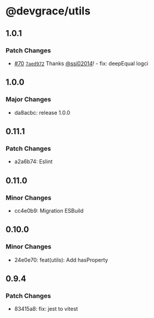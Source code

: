 # @devgrace/utils

## 1.0.1

### Patch Changes

- [#70](https://github.com/Team-Grace/devgrace/pull/70) [`7aed972`](https://github.com/Team-Grace/devgrace/commit/7aed9724ff70f99ec55c2456f472a8ab5a922a5d) Thanks [@ssi02014](https://github.com/ssi02014)! - fix: deepEqual logci

## 1.0.0

### Major Changes

- da8acbc: release 1.0.0

## 0.11.1

### Patch Changes

- a2a6b74: Eslint

## 0.11.0

### Minor Changes

- cc4e0b9: Migration ESBuild

## 0.10.0

### Minor Changes

- 24e0e70: feat(utils): Add hasProperty

## 0.9.4

### Patch Changes

- 83415a8: fix: jest to vitest
